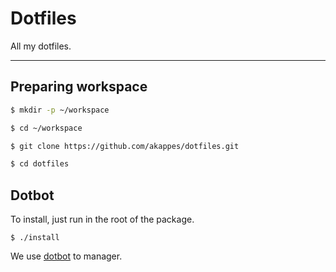 # Dotfiles

All my dotfiles.

---

## Preparing workspace

```bash
$ mkdir -p ~/workspace

$ cd ~/workspace

$ git clone https://github.com/akappes/dotfiles.git

$ cd dotfiles
```

## Dotbot

To install, just run in the root of the package.

```
$ ./install
```

We use [dotbot](https://github.com/anishathalye/dotbot) to manager.
